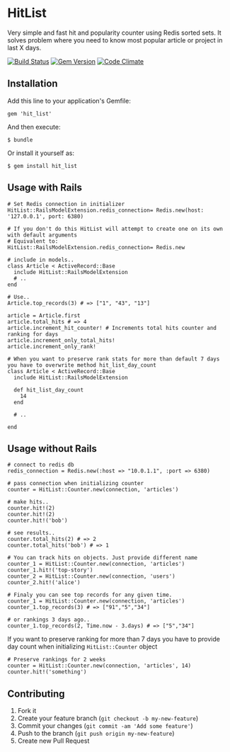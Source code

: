 # HitList

Very simple and fast hit and popularity counter using Redis sorted sets.
It solves problem where you need to know most popular article or project in last X days.

[![Build Status](https://travis-ci.org/krists/hit_list.png?branch=master)](https://travis-ci.org/krists/hit_list)
[![Gem Version](https://badge.fury.io/rb/hit_list.png)](http://badge.fury.io/rb/hit_list)
[![Code Climate](https://codeclimate.com/github/krists/hit_list.png)](https://codeclimate.com/github/krists/hit_list)

## Installation

Add this line to your application's Gemfile:

    gem 'hit_list'

And then execute:

    $ bundle

Or install it yourself as:

    $ gem install hit_list
## Usage with Rails

    # Set Redis connection in initializer
    HitList::RailsModelExtension.redis_connection= Redis.new(host: '127.0.0.1', port: 6380)

    # If you don't do this HitList will attempt to create one on its own with default arguments
    # Equivalent to:
    HitList::RailsModelExtension.redis_connection= Redis.new

    # include in models..
    class Article < ActiveRecord::Base
      include HitList::RailsModelExtension
      # ..
    end

    # Use..
    Article.top_records(3) # => ["1", "43", "13"]
    
    article = Article.first
    article.total_hits # => 4
    article.increment_hit_counter! # Increments total hits counter and ranking for days
    article.increment_only_total_hits!
    article.increment_only_rank!

    # When you want to preserve rank stats for more than default 7 days you have to overwrite method hit_list_day_count
    class Article < ActiveRecord::Base
      include HitList::RailsModelExtension
      
      def hit_list_day_count
        14
      end

      # ..

    end
   

## Usage without Rails

    # connect to redis db
    redis_connection = Redis.new(:host => "10.0.1.1", :port => 6380)

    # pass connection when initializing counter
    counter = HitList::Counter.new(connection, 'articles')

    # make hits..
    counter.hit!(2)
    counter.hit!(2)
    counter.hit!('bob')

    # see results..
    counter.total_hits(2) # => 2
    counter.total_hits('bob') # => 1

    # You can track hits on objects. Just provide different name
    counter_1 = HitList::Counter.new(connection, 'articles')
    counter_1.hit!('top-story')
    counter_2 = HitList::Counter.new(connection, 'users')
    counter_2.hit!('alice')

    # Finaly you can see top records for any given time.
    counter_1 = HitList::Counter.new(connection, 'articles')
    counter_1.top_records(3) # => ["91","5","34"]

    # or rankings 3 days ago..
    counter_1.top_records(2, Time.now - 3.days) # => ["5","34"]

If you want to preserve ranking for more than 7 days you have to provide day count when initializing `HitList::Counter` object

    # Preserve rankings for 2 weeks
    counter = HitList::Counter.new(connection, 'articles', 14)
    counter.hit!('something')

## Contributing

1. Fork it
2. Create your feature branch (`git checkout -b my-new-feature`)
3. Commit your changes (`git commit -am 'Add some feature'`)
4. Push to the branch (`git push origin my-new-feature`)
5. Create new Pull Request
